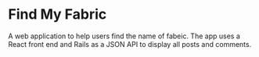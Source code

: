 # Find My Fabric

A web application to help users find the name of fabeic. The app uses a React front end and Rails as a JSON API to display all posts and comments. 
